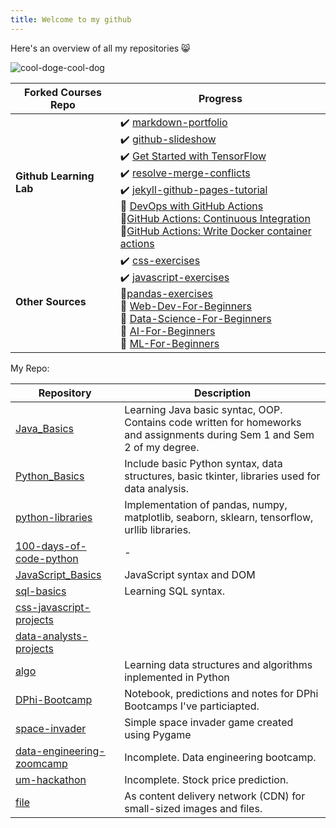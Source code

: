 ```yaml
---
title: Welcome to my github
---
```


Here's an overview of all my repositories 😸


![cool-doge-cool-dog](https://user-images.githubusercontent.com/92832451/167088966-46348f75-d3dd-47df-883b-ccbf91c7aac9.gif)

|Forked Courses Repo|Progress|
|---|---|
|**Github Learning Lab**|:heavy_check_mark: [markdown-portfolio](https://github.com/chewzzz1014/markdown-portfolio)<br>:heavy_check_mark: [github-slideshow](https://github.com/chewzzz1014/github-slideshow)<br> :heavy_check_mark: [Get Started with TensorFlow](https://github.com/chewzzz1014/TensorFlow-Pokemon-Course)<br> :heavy_check_mark: [resolve-merge-conflicts](https://github.com/chewzzz1014/-resolve-merge-conflicts)<br> :heavy_check_mark: [jekyll-github-pages-tutorial](https://github.com/chewzzz1014/jekyll-github-pages-tutorial)<br> :muscle: [DevOps with GitHub Actions](https://lab.github.com/githubtraining/github-actions:-hello-world)<br>:muscle:[GitHub Actions: Continuous Integration](https://github.com/chewzzz1014/github-actions-for-ci)<br>:muscle:[GitHub Actions: Write Docker container actions](https://github.com/chewzzz1014/write-docker-actions)|
|**Other Sources**|:heavy_check_mark: [css-exercises](https://github.com/chewzzz1014/css-exercises)<br>:heavy_check_mark: [javascript-exercises](https://github.com/chewzzz1014/javascript-exercises)<br>:muscle:[pandas-exercises](https://github.com/chewzzz1014/pandas_exercises)<br>:muscle: [Web-Dev-For-Beginners](https://github.com/chewzzz1014/Web-Dev-For-Beginners) <br>:muscle: [Data-Science-For-Beginners](https://github.com/chewzzz1014/Data-Science-For-Beginners) <br>:muscle: [AI-For-Beginners](https://github.com/chewzzz1014/AI-For-Beginners) <br>:muscle: [ML-For-Beginners](https://github.com/chewzzz1014/ML-For-Beginners)|

 
 My Repo:
 
 | Repository | Description |
 |-------|--------|
 | [Java_Basics](https://github.com/chewzzz1014/Java_Basics) | Learning Java basic syntac, OOP. Contains code written for homeworks and assignments during Sem 1 and Sem 2 of my degree.|
 | [Python_Basics](https://github.com/chewzzz1014/Python_Basics) |Include basic Python syntax, data structures, basic tkinter, libraries used for data analysis. |
 | [python-libraries](https://github.com/chewzzz1014/python-libraries)| Implementation of pandas, numpy, matplotlib, seaborn, sklearn, tensorflow, urllib libraries.|
 | [100-days-of-code-python](https://github.com/chewzzz1014/100-days-of-code-python.git)|-|
 | [JavaScript_Basics](https://github.com/chewzzz1014/JavaScript_Basics)|JavaScript syntax and DOM|
 | [sql-basics](https://github.com/chewzzz1014/sql-basics)|Learning SQL syntax. |
 | [css-javascript-projects](https://github.com/chewzzz1014/css-javascript-projects) |
 | [ data-analysts-projects](https://github.com/chewzzz1014/data-analysts-projects) |
 | [algo](https://github.com/chewzzz1014/algo)| Learning data structures and algorithms inplemented in Python |
 | [DPhi-Bootcamp](https://github.com/chewzzz1014/DPhi-Bootcamp) | Notebook, predictions and notes for DPhi Bootcamps I've particiapted. |
 | [space-invader](https://github.com/chewzzz1014/space-invader) | Simple space invader game created using Pygame |
 | [data-engineering-zoomcamp](https://github.com/chewzzz1014/data-engineering-zoomcamp)| Incomplete. Data engineering bootcamp. |
 | [um-hackathon](https://github.com/chewzzz1014/um-hackathon) | Incomplete. Stock price prediction.|
 | [file](https://github.com/chewzzz1014/file) | As content delivery network (CDN) for small-sized images and files. |
